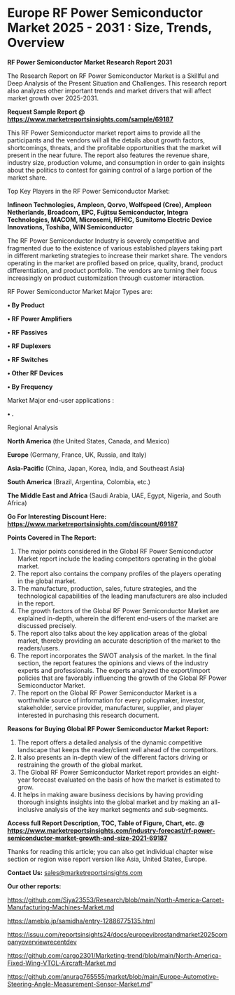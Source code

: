  # Europe RF Power Semiconductor Market 2025 - 2031 : Size, Trends, Overview

<strong>RF Power Semiconductor Market Research Report 2031</strong>

The Research Report on RF Power Semiconductor Market is a Skillful and Deep Analysis of the Present Situation and Challenges. This research report also analyzes other important trends and market drivers that will affect market growth over 2025-2031.

<strong>Request Sample Report @ <a href=https://www.marketreportsinsights.com/sample/69187>https://www.marketreportsinsights.com/sample/69187</a></strong>

This RF Power Semiconductor market report aims to provide all the participants and the vendors will all the details about growth factors, shortcomings, threats, and the profitable opportunities that the market will present in the near future. The report also features the revenue share, industry size, production volume, and consumption in order to gain insights about the politics to contest for gaining control of a large portion of the market share.

Top Key Players in the RF Power Semiconductor Market:

<strong>Infineon Technologies, Ampleon, Qorvo, Wolfspeed (Cree), Ampleon Netherlands, Broadcom, EPC, Fujitsu Semiconductor, Integra Technologies, MACOM, Microsemi, RFHIC, Sumitomo Electric Device Innovations, Toshiba, WIN Semiconductor</strong>

The RF Power Semiconductor Industry is severely competitive and fragmented due to the existence of various established players taking part in different marketing strategies to increase their market share. The vendors operating in the market are profiled based on price, quality, brand, product differentiation, and product portfolio. The vendors are turning their focus increasingly on product customization through customer interaction.

RF Power Semiconductor Market Major Types are:

<strong>• By Product

• RF Power Amplifiers

• RF Passives

• RF Duplexers

• RF Switches

• Other RF Devices

• By Frequency</strong>

Market Major end-user applications :

<strong>• .</strong>

Regional Analysis

</u><strong><b>North America</b></strong> (the United States, Canada, and Mexico)

<strong><b>Europe </b></strong>(Germany, France, UK, Russia, and Italy)

<strong><b>Asia-Pacific</b></strong> (China, Japan, Korea, India, and Southeast Asia)

<strong><b>South America</b></strong> (Brazil, Argentina, Colombia, etc.)

<strong><b>The Middle East and Africa</b></strong> (Saudi Arabia, UAE, Egypt, Nigeria, and South Africa)

<strong>Go For Interesting Discount Here: <a href=https://www.marketreportsinsights.com/discount/69187>https://www.marketreportsinsights.com/discount/69187</a></strong>

<strong>Points Covered in The Report:</strong>
<ol>
  <li>The major points considered in the Global RF Power Semiconductor Market report include the leading competitors operating in the global market.</li>
  <li>The report also contains the company profiles of the players operating in the global market.</li>
  <li>The manufacture, production, sales, future strategies, and the technological capabilities of the leading manufacturers are also included in the report.</li>
  <li>The growth factors of the Global RF Power Semiconductor Market are explained in-depth, wherein the different end-users of the market are discussed precisely.</li>
  <li>The report also talks about the key application areas of the global market, thereby providing an accurate description of the market to the readers/users.</li>
  <li>The report incorporates the SWOT analysis of the market. In the final section, the report features the opinions and views of the industry experts and professionals. The experts analyzed the export/import policies that are favorably influencing the growth of the Global RF Power Semiconductor Market.</li>
  <li>The report on the Global RF Power Semiconductor Market is a worthwhile source of information for every policymaker, investor, stakeholder, service provider, manufacturer, supplier, and player interested in purchasing this research document.</li>
</ol>
<strong>Reasons for Buying Global RF Power Semiconductor Market Report:</strong>

<ol>
  <li>The report offers a detailed analysis of the dynamic competitive landscape that keeps the reader/client well ahead of the competitors.</li>
  <li>It also presents an in-depth view of the different factors driving or restraining the growth of the global market.</li>
  <li>The Global RF Power Semiconductor Market report provides an eight-year forecast evaluated on the basis of how the market is estimated to grow.</li>
  <li>It helps in making aware business decisions by having providing thorough insights insights into the global market and by making an all-inclusive analysis of the key market segments and sub-segments.</li>
</ol>
<strong>Access full Report Description, TOC, Table of Figure, Chart, etc. @ <a href=https://www.marketreportsinsights.com/industry-forecast/rf-power-semiconductor-market-growth-and-size-2021-69187>https://www.marketreportsinsights.com/industry-forecast/rf-power-semiconductor-market-growth-and-size-2021-69187</a></strong>


Thanks for reading this article; you can also get individual chapter wise section or region wise report version like Asia, United States, Europe.

<strong>Contact Us:</strong>
sales@marketreportsinsights.com

<strong>Our other reports:</strong>

<a href=https://github.com/Siya23553/Research/blob/main/North-America-Carpet-Manufacturing-Machines-Market.md>https://github.com/Siya23553/Research/blob/main/North-America-Carpet-Manufacturing-Machines-Market.md</a>

<a href=https://ameblo.jp/samidha/entry-12886775135.html>https://ameblo.jp/samidha/entry-12886775135.html</a>

<a href=https://issuu.com/reportsinsights24/docs/europevibrostandmarket2025companyoverviewrecentdev>https://issuu.com/reportsinsights24/docs/europevibrostandmarket2025companyoverviewrecentdev</a>

<a href=https://github.com/cargo2301/Marketing-trend/blob/main/North-America-Fixed-Wing-VTOL-Aircraft-Market.md>https://github.com/cargo2301/Marketing-trend/blob/main/North-America-Fixed-Wing-VTOL-Aircraft-Market.md</a>

<a href=https://github.com/anurag765555/market/blob/main/Europe-Automotive-Steering-Angle-Measurement-Sensor-Market.md>https://github.com/anurag765555/market/blob/main/Europe-Automotive-Steering-Angle-Measurement-Sensor-Market.md</a>"
